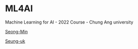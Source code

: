 # ML4AI

Machine Learning for AI - 2022 Course - Chung Ang university

[Seong-Min](https://www.github.com/csmsum)

[Seung-uk](https://www.github.com/SeungukJeong)




